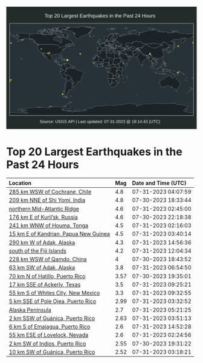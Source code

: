 ![Map](./map.png)

# Top 20 Largest Earthquakes in the Past 24 Hours

| Location | Mag | Date and Time (UTC) |
|:---|:---|:---|
| [285 km WSW of Cochrane, Chile](https://earthquake.usgs.gov/earthquakes/eventpage/us6000kwsq) | 4.8 | 07-31-2023 04:07:59 |
| [209 km NNE of Shi Yomi, India](https://earthquake.usgs.gov/earthquakes/eventpage/us6000kwqs) | 4.8 | 07-30-2023 18:33:44 |
| [northern Mid-Atlantic Ridge](https://earthquake.usgs.gov/earthquakes/eventpage/us6000kwsf) | 4.6 | 07-31-2023 02:45:00 |
| [176 km E of Kuril’sk, Russia](https://earthquake.usgs.gov/earthquakes/eventpage/us6000kwrp) | 4.6 | 07-30-2023 22:18:38 |
| [241 km WNW of Houma, Tonga](https://earthquake.usgs.gov/earthquakes/eventpage/us6000kwsa) | 4.5 | 07-31-2023 02:16:03 |
| [15 km E of Kandrian, Papua New Guinea](https://earthquake.usgs.gov/earthquakes/eventpage/us6000kwsm) | 4.5 | 07-31-2023 03:40:14 |
| [290 km W of Adak, Alaska](https://earthquake.usgs.gov/earthquakes/eventpage/us6000kwuz) | 4.3 | 07-31-2023 14:56:36 |
| [south of the Fiji Islands](https://earthquake.usgs.gov/earthquakes/eventpage/us6000kwud) | 4.2 | 07-31-2023 12:04:34 |
| [228 km WSW of Qamdo, China](https://earthquake.usgs.gov/earthquakes/eventpage/us6000kwqz) | 4 | 07-30-2023 18:43:52 |
| [63 km SW of Adak, Alaska](https://earthquake.usgs.gov/earthquakes/eventpage/us6000kwta) | 3.8 | 07-31-2023 06:54:50 |
| [70 km N of Hatillo, Puerto Rico](https://earthquake.usgs.gov/earthquakes/eventpage/pr2023211003) | 3.57 | 07-30-2023 19:35:01 |
| [17 km SSE of Ackerly, Texas](https://earthquake.usgs.gov/earthquakes/eventpage/tx2023owfu) | 3.5 | 07-31-2023 09:25:21 |
| [55 km S of Whites City, New Mexico](https://earthquake.usgs.gov/earthquakes/eventpage/tx2023owgb) | 3.3 | 07-31-2023 09:32:55 |
| [5 km SSE of Pole Ojea, Puerto Rico](https://earthquake.usgs.gov/earthquakes/eventpage/pr71419838) | 2.99 | 07-31-2023 03:32:52 |
| [Alaska Peninsula](https://earthquake.usgs.gov/earthquakes/eventpage/ak0239qp1aq4) | 2.7 | 07-31-2023 05:21:25 |
| [2 km SSW of Guánica, Puerto Rico](https://earthquake.usgs.gov/earthquakes/eventpage/pr71419843) | 2.63 | 07-31-2023 03:51:13 |
| [6 km S of Emajagua, Puerto Rico](https://earthquake.usgs.gov/earthquakes/eventpage/pr71419888) | 2.6 | 07-31-2023 14:52:28 |
| [55 km ESE of Lovelock, Nevada](https://earthquake.usgs.gov/earthquakes/eventpage/nn00863761) | 2.6 | 07-31-2023 02:24:56 |
| [2 km SW of Indios, Puerto Rico](https://earthquake.usgs.gov/earthquakes/eventpage/pr71419778) | 2.55 | 07-30-2023 19:31:22 |
| [10 km SW of Guánica, Puerto Rico](https://earthquake.usgs.gov/earthquakes/eventpage/pr71419818) | 2.52 | 07-31-2023 03:18:21 |

